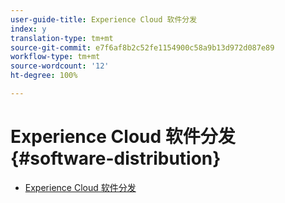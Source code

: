 ```yaml
---
user-guide-title: Experience Cloud 软件分发
index: y
translation-type: tm+mt
source-git-commit: e7f6af8b2c52fe1154900c58a9b13d972d087e89
workflow-type: tm+mt
source-wordcount: '12'
ht-degree: 100%

---
```



# Experience Cloud 软件分发 {#software-distribution}

+ [Experience Cloud 软件分发](home.md)
